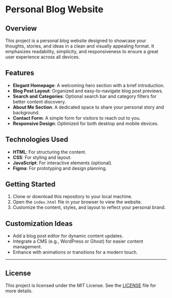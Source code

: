 # Personal Blog Website

## Overview
This project is a personal blog website designed to showcase your thoughts, stories, and ideas in a clean and visually appealing format. It emphasizes readability, simplicity, and responsiveness to ensure a great user experience across all devices.

## Features
- **Elegant Homepage**: A welcoming hero section with a brief introduction.
- **Blog Post Layout**: Organized and easy-to-navigate blog post previews.
- **Search and Categories**: Optional search bar and category filters for better content discovery.
- **About Me Section**: A dedicated space to share your personal story and background.
- **Contact Form**: A simple form for visitors to reach out to you.
- **Responsive Design**: Optimized for both desktop and mobile devices.

## Technologies Used
- **HTML**: For structuring the content.
- **CSS**: For styling and layout.
- **JavaScript**: For interactive elements (optional).
- **Figma**: For prototyping and design planning.

## Getting Started
1. Clone or download this repository to your local machine.
2. Open the `index.html` file in your browser to view the website.
3. Customize the content, styles, and layout to reflect your personal brand.

## Customization Ideas
- Add a blog post editor for dynamic content updates.
- Integrate a CMS (e.g., WordPress or Ghost) for easier content management.
- Enhance with animations or transitions for a modern touch.

---

## License
This project is licensed under the MIT License. See the [LICENSE](LICENSE) file for more details.
